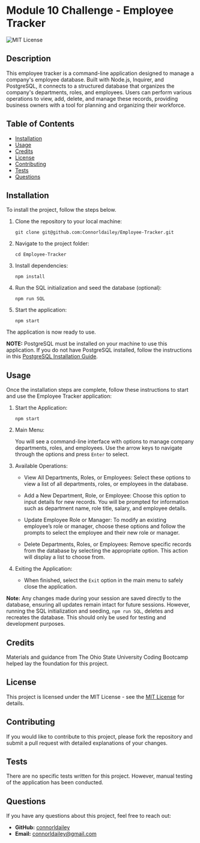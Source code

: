 # Module 10 Challenge - Employee Tracker

![MIT License](https://img.shields.io/badge/License-MIT-yellow.svg)

## Description 

This employee tracker is a command-line application designed to manage a company's employee database. Built with Node.js, Inquirer, and PostgreSQL, it connects to a structured database that organizes the company's departments, roles, and employees. Users can perform various operations to view, add, delete, and manage these records, providing business owners with a tool for planning and organizing their workforce.

## Table of Contents 

- [Installation](#installation)
- [Usage](#usage)
- [Credits](#credits)
- [License](#license)
- [Contributing](#contributing)
- [Tests](#tests)
- [Questions](#questions) 

## Installation 

To install the project, follow the steps below.

1. Clone the repository to your local machine: 
    
    `git clone git@github.com:Connorldailey/Employee-Tracker.git`

2. Navigate to the project folder:

    `cd Employee-Tracker`

3. Install dependencies:

    `npm install`

4. Run the SQL initialization and seed the database (optional):

    `npm run SQL`

5. Start the application:

    `npm start`

The application is now ready to use. 

**NOTE:** PostgreSQL must be installed on your machine to use this application. If you do not have PostgreSQL installed, follow the instructions in this [PostgreSQL Installation Guide](https://coding-boot-camp.github.io/full-stack/postgresql/postgresql-installation-guide).

## Usage 

Once the installation steps are complete, follow these instructions to start and use the Employee Tracker application:

1. Start the Application:

    `npm start`

2. Main Menu:

    You will see a command-line interface with options to manage company departments, roles, and employees. Use the arrow keys to navigate through the options and press `Enter` to select.

3. Available Operations:

    -  View All Departments, Roles, or Employees: Select these options to view a list of all departments, roles, or employees in the database.

    - Add a New Department, Role, or Employee: Choose this option to input details for new records. You will be prompted for information such as department name, role title, salary, and employee details.

    - Update Employee Role or Manager: To modify an existing employee’s role or manager, choose these options and follow the prompts to select the employee and their new role or manager.

    - Delete Departments, Roles, or Employees: Remove specific records from the database by selecting the appropriate option. This action will display a list to choose from.

4. Exiting the Application:

    - When finished, select the `Exit` option in the main menu to safely close the application.

**Note:** Any changes made during your session are saved directly to the database, ensuring all updates remain intact for future sessions. However, running the SQL initialization and seeding, `npm run SQL`, deletes and recreates the database. This should only be used for testing and development purposes.

## Credits 

Materials and guidance from The Ohio State University Coding Bootcamp helped lay the foundation for this project.

## License 

This project is licensed under the MIT License - see the [MIT License](https://opensource.org/licenses/MIT) for details. 

## Contributing 

If you would like to contribute to this project, please fork the repository and submit a pull request with detailed explanations of your changes.

## Tests 

There are no specific tests written for this project. However, manual testing of the application has been conducted.

## Questions 

If you have any questions about this project, feel free to reach out: 

- **GitHub:** [connorldailey](https://github.com/connorldailey)
- **Email:** connorldailey@gmail.com
